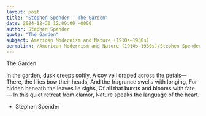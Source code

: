```yaml
---
layout: post
title: "Stephen Spender - The Garden"
date: 2024-12-30 12:00:00 -0000
author: Stephen Spender
quote: "The Garden"
subject: American Modernism and Nature (1910s–1930s)
permalink: /American Modernism and Nature (1910s–1930s)/Stephen Spender/Stephen Spender - The Garden
---
```


The Garden

In the garden, dusk creeps softly, 
A coy veil draped across the petals—
There, the lilies bow their heads,
And the fragrance swells with longing,
For hidden beneath the leaves lie sighs,
Of all that bursts and blooms with fate—
In this quiet retreat from clamor,
Nature speaks the language of the heart.


- Stephen Spender
